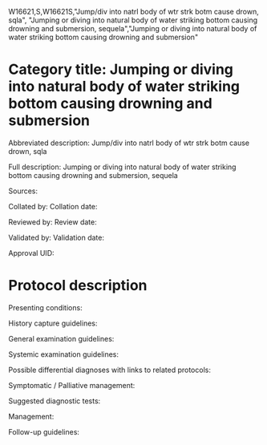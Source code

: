 W16621,S,W16621S,"Jump/div into natrl body of wtr strk botm cause drown, sqla", "Jumping or diving into natural body of water striking bottom causing drowning and submersion, sequela","Jumping or diving into natural body of water striking bottom causing drowning and submersion"
# Category title: Jumping or diving into natural body of water striking bottom causing drowning and submersion

Abbreviated description: Jump/div into natrl body of wtr strk botm cause drown, sqla

Full description: Jumping or diving into natural body of water striking bottom causing drowning and submersion, sequela

Sources:

Collated by:
Collation date:

Reviewed by:
Review date:

Validated by:
Validation date:

Approval UID:

# Protocol description

Presenting conditions:

History capture guidelines:

General examination guidelines:

Systemic examination guidelines:

Possible differential diagnoses with links to related protocols:

Symptomatic / Palliative management:

Suggested diagnostic tests:

Management:

Follow-up guidelines:
